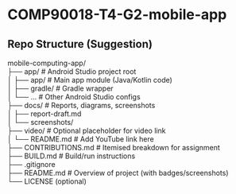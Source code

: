 # COMP90018-T4-G2-mobile-app

## Repo Structure (Suggestion)

mobile-computing-app/<br>
 ├── app/                  # Android Studio project root<br>
 │   ├── app/              # Main app module (Java/Kotlin code)<br>
 │   ├── gradle/           # Gradle wrapper<br>
 │   └── ...               # Other Android Studio configs<br>
 ├── docs/                 # Reports, diagrams, screenshots<br>
 │   ├── report-draft.md<br>
 │   └── screenshots/<br>
 ├── video/                # Optional placeholder for video link<br>
 │   └── README.md         # Add YouTube link here<br>
 ├── CONTRIBUTIONS.md      # Itemised breakdown for assignment<br>
 ├── BUILD.md              # Build/run instructions<br>
 ├── .gitignore<br>
 ├── README.md             # Overview of project (with badges/screenshots)<br>
 └── LICENSE (optional)<br>

